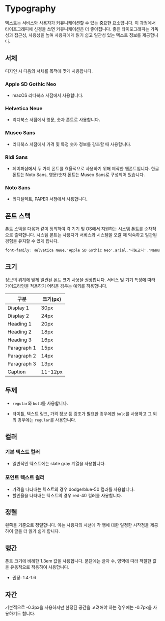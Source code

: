 ---
---

# Typography

텍스트는 서비스와 사용자가 커뮤니케이션할 수 있는 중요한 요소입니다. 이 과정에서 타이포그래피에 신경을 쓰면 커뮤니케이션은 더 좋아집니다. 좋은 타이포그래피는 가독성과 접근성, 사용성을 높여 사용자에게 읽기 쉽고 일관성 있는 텍스트 정보를 제공합니다.

## 서체

디자인 시 다음의 서체를 목적에 맞게 사용합니다.

### **Apple SD Gothic Neo**

- macOS 리디북스 서점에서 사용합니다.

### **Helvetica Neue**

- 리디북스 서점에서 영문, 숫자 폰트로 사용합니다.

### **Museo Sans** 

- 리디북스 서점에서 가격 및 특정 숫자 정보를 강조할 때 사용합니다.

### **Ridi Sans** 

- 페이퍼샵에서 두 가지 폰트를 효율적으로 사용하기 위해 제작한 웹폰트입니다. 한글 폰트는 Noto Sans, 영문/숫자 폰트는 Museo Sans로 구성되어 있습니다.

### **Noto Sans**

- 리디셀렉트, PAPER 서점에서 사용합니다.

## 폰트 스택

폰트 스택을 다음과 같이 정의하여 각 기기 및 OS에서 지원하는 시스템 폰트를 순차적으로 출력합니다. 시스템 폰트는 사용자가 서비스와 시스템을 오갈 때 익숙하고 일관된 경험을 유지할 수 있게 합니다.

```css
font-family: Helvetica Neue,'Apple SD Gothic Neo',arial,'나눔고딕','NanumGothic','돋움',Dotum,Tahoma,Geneva,sans-serif;
```

## 크기

정보의 위계에 맞게 일관된 폰트 크기 사용을 권장합니다. 서비스 및 기기 특성에 따라 가이드라인을 적용하기 어려운 경우는 예외를 허용합니다.

| 구분        | 크기(px) |
| ----------- | -------- |
| Display 1   | 30px     |
| Display 2   | 24px     |
| Heading 1   | 20px     |
| Heading 2   | 18px     |
| Heading 3   | 16px     |
| Paragraph 1 | 15px     |
| Paragraph 2 | 14px     |
| Paragraph 3 | 13px     |
| Caption     | 11-12px  |

## 두께

- `regular`와 `bold`를 사용합니다. 

- 타이틀, 텍스트 링크, 가격 정보 등 강조가 필요한 경우에만 `bold`를 사용하고 그 외의 경우에는 `regular`를 사용합니다.

## 컬러

### 기본 텍스트 컬러

- 일반적인 텍스트에는 slate gray 계열을 사용합니다.

### 포인트 텍스트 컬러

- 가격을 나타내는 텍스트의 경우 dodgerblue-50 컬러를 사용합니다.
- 할인율을 나타내는 텍스트의 경우 red-40 컬러를 사용합니다.
  

## 정렬

왼쪽을 기준으로 정렬합니다. 이는 사용자의 시선에 각 행에 대한 일정한 시작점을 제공하여 글을 더 읽기 쉽게 합니다.

## 행간

폰트 크기에 비례한 1.3em 값을 사용합니다. 문단에는 글자 수, 영역에 따라 적절한 값을 유동적으로 적용하여 사용합니다. 

- 권장: 1.4-1.6

## 자간

기본적으로 -0.3px을 사용하지만 한정된 공간을 고려해야 하는 경우에는 -0.7px을 사용하기도 합니다.
